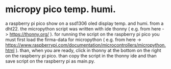 # micropy pico temp. humi.
a raspberry pi pico show on a ssd1306 oled display temp. and humi. from a dht22. the micropython script was written with ide thonny ( e.g. from here -> https://thonny.org/ ). for running the script on the raspberry pi pico you must first load the firma-data for micropython ( e.g. from here -> https://www.raspberrypi.com/documentation/microcontrollers/micropython.html ). than, when you are ready, click in thonny at the bottom on the right on the raspberry pi pico. than copy the script in the thonny ide and than save script on the raspberry pi as main.py.
